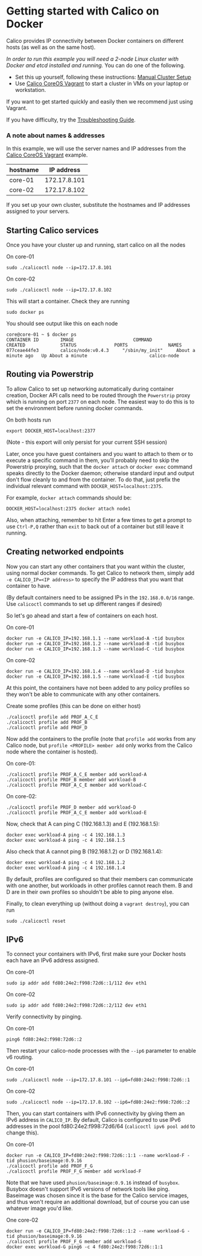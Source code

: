 # Getting started with Calico on Docker

Calico provides IP connectivity between Docker containers on different hosts (as well as on the same host).

*In order to run this example you will need a 2-node Linux cluster with Docker and etcd installed and running.*  You can do one of the following.
* Set this up yourself, following these instructions: [Manual Cluster Setup](./ManualClusterSetup.md)
* Use [Calico CoreOS Vagrant][calico-coreos-vagrant] to start a cluster in VMs on your laptop or workstation.

If you want to get started quickly and easily then we recommend just using Vagrant.

If you have difficulty, try the [Troubleshooting Guide](./Troubleshooting.md).

### A note about names & addresses
In this example, we will use the server names and IP addresses from the [Calico CoreOS Vagrant][calico-coreos-vagrant] example.

| hostname | IP address   |
|----------|--------------|
| core-01  | 172.17.8.101 |
| core-02  | 172.17.8.102 |

If you set up your own cluster, substitute the hostnames and IP addresses assigned to your servers.

## Starting Calico services<a id="calico-services"></a>

Once you have your cluster up and running, start calico on all the nodes

On core-01

    sudo ./calicoctl node --ip=172.17.8.101

On core-02

    sudo ./calicoctl node --ip=172.17.8.102

This will start a container. Check they are running

    sudo docker ps

You should see output like this on each node

    core@core-01 ~ $ docker ps
    CONTAINER ID        IMAGE                      COMMAND                CREATED             STATUS              PORTS               NAMES
    077ceae44fe3        calico/node:v0.4.3     "/sbin/my_init"     About a minute ago   Up About a minute                       calico-node

## Routing via Powerstrip

To allow Calico to set up networking automatically during container creation, Docker API calls need to be routed through the `Powerstrip` proxy which is running on port `2377` on each node. The easiest way to do this is to set the environment before running docker commands.

On both hosts run

    export DOCKER_HOST=localhost:2377

(Note - this export will only persist for your current SSH session)

Later, once you have guest containers and you want to attach to them or to execute a specific command in them, you'll probably need to skip the Powerstrip proxying, such that the `docker attach` or `docker exec` command speaks directly to the Docker daemon; otherwise standard input and output don't flow cleanly to and from the container. To do that, just prefix the individual relevant command with `DOCKER_HOST=localhost:2375`.

For example, `docker attach` commands should be:

    DOCKER_HOST=localhost:2375 docker attach node1

Also, when attaching, remember to hit Enter a few times to get a prompt to use `Ctrl-P,Q` rather than `exit` to back out of a container but still leave it running.

## Creating networked endpoints

Now you can start any other containers that you want within the cluster, using normal docker commands. To get Calico to network them, simply add `-e CALICO_IP=<IP address>` to specify the IP address that you want that container to have.

(By default containers need to be assigned IPs in the `192.168.0.0/16` range. Use `calicoctl` commands to set up different ranges if desired)

So let's go ahead and start a few of containers on each host.

On core-01

    docker run -e CALICO_IP=192.168.1.1 --name workload-A -tid busybox
    docker run -e CALICO_IP=192.168.1.2 --name workload-B -tid busybox
    docker run -e CALICO_IP=192.168.1.3 --name workload-C -tid busybox

On core-02

    docker run -e CALICO_IP=192.168.1.4 --name workload-D -tid busybox
    docker run -e CALICO_IP=192.168.1.5 --name workload-E -tid busybox

At this point, the containers have not been added to any policy profiles so they won't be able to communicate with any other containers.

Create some profiles (this can be done on either host)

    ./calicoctl profile add PROF_A_C_E
    ./calicoctl profile add PROF_B
    ./calicoctl profile add PROF_D

Now add the containers to the profile (note that `profile add` works from any Calico node, but `profile <PROFILE> member add` only works from the Calico node where the container is hosted).

On core-01:

    ./calicoctl profile PROF_A_C_E member add workload-A
    ./calicoctl profile PROF_B member add workload-B
    ./calicoctl profile PROF_A_C_E member add workload-C

On core-02:

    ./calicoctl profile PROF_D member add workload-D
    ./calicoctl profile PROF_A_C_E member add workload-E

Now, check that A can ping C (192.168.1.3) and E (192.168.1.5):

    docker exec workload-A ping -c 4 192.168.1.3
    docker exec workload-A ping -c 4 192.168.1.5

Also check that A cannot ping B (192.168.1.2) or D (192.168.1.4):

    docker exec workload-A ping -c 4 192.168.1.2
    docker exec workload-A ping -c 4 192.168.1.4

By default, profiles are configured so that their members can communicate with one another, but workloads in other profiles cannot reach them.  B and D are in their own profiles so shouldn't be able to ping anyone else.

Finally, to clean everything up (without doing a `vagrant destroy`), you can run

    sudo ./calicoctl reset


## IPv6
To connect your containers with IPv6, first make sure your Docker hosts each have an IPv6 address assigned.

On core-01

    sudo ip addr add fd80:24e2:f998:72d6::1/112 dev eth1

On core-02

    sudo ip addr add fd80:24e2:f998:72d6::2/112 dev eth1

Verify connectivity by pinging.

On core-01

    ping6 fd80:24e2:f998:72d6::2

Then restart your calico-node processes with the `--ip6` parameter to enable v6 routing.

On core-01

    sudo ./calicoctl node --ip=172.17.8.101 --ip6=fd80:24e2:f998:72d6::1

On core-02

    sudo ./calicoctl node --ip=172.17.8.102 --ip6=fd80:24e2:f998:72d6::2

Then, you can start containers with IPv6 connectivity by giving them an IPv6 address in `CALICO_IP`. By default, Calico is configured to use IPv6 addresses in the pool fd80:24e2:f998:72d6/64 (`calicoctl ipv6 pool add` to change this).

On core-01

    docker run -e CALICO_IP=fd80:24e2:f998:72d6::1:1 --name workload-F -tid phusion/baseimage:0.9.16
    ./calicoctl profile add PROF_F_G
    ./calicoctl profile PROF_F_G member add workload-F

Note that we have used `phusion/baseimage:0.9.16` instead of `busybox`.  Busybox doesn't support IPv6 versions of network tools like ping.  Baseimage was chosen since it is the base for the Calico service images, and thus won't require an additional download, but of course you can use whatever image you'd like.

One core-02

    docker run -e CALICO_IP=fd80:24e2:f998:72d6::1:2 --name workload-G -tid phusion/baseimage:0.9.16
    ./calicoctl profile PROF_F_G member add workload-G
    docker exec workload-G ping6 -c 4 fd80:24e2:f998:72d6::1:1

[calico-coreos-vagrant]: https://github.com/Metaswitch/calico-coreos-vagrant-example
